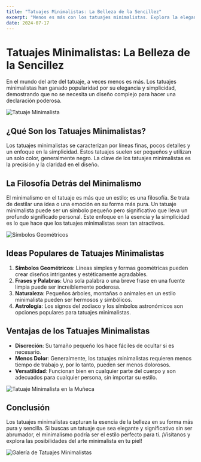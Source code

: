 ```yaml
---
title: "Tatuajes Minimalistas: La Belleza de la Sencillez"
excerpt: "Menos es más con los tatuajes minimalistas. Explora la elegancia de los diseños simples y cómo estos tatuajes pequeños y sutiles pueden tener un impacto profundo y significativo. Descubre las tendencias y significados detrás de esta estética moderna y minimalista."
date: 2024-07-17
---
```


# Tatuajes Minimalistas: La Belleza de la Sencillez

En el mundo del arte del tatuaje, a veces menos es más. Los tatuajes minimalistas han ganado popularidad por su elegancia y simplicidad, demostrando que no se necesita un diseño complejo para hacer una declaración poderosa.

![Tatuaje Minimalista](https://example.com/minimalist-tattoo.jpg)

## ¿Qué Son los Tatuajes Minimalistas?

Los tatuajes minimalistas se caracterizan por líneas finas, pocos detalles y un enfoque en la simplicidad. Estos tatuajes suelen ser pequeños y utilizan un solo color, generalmente negro. La clave de los tatuajes minimalistas es la precisión y la claridad en el diseño.

## La Filosofía Detrás del Minimalismo

El minimalismo en el tatuaje es más que un estilo; es una filosofía. Se trata de destilar una idea o una emoción en su forma más pura. Un tatuaje minimalista puede ser un símbolo pequeño pero significativo que lleva un profundo significado personal. Este enfoque en la esencia y la simplicidad es lo que hace que los tatuajes minimalistas sean tan atractivos.

![Símbolos Geométricos](https://example.com/geometric-symbols.jpg)

## Ideas Populares de Tatuajes Minimalistas

1. **Símbolos Geométricos**: Líneas simples y formas geométricas pueden crear diseños intrigantes y estéticamente agradables.
2. **Frases y Palabras**: Una sola palabra o una breve frase en una fuente limpia puede ser increíblemente poderosa.
3. **Naturaleza**: Pequeños árboles, montañas o animales en un estilo minimalista pueden ser hermosos y simbólicos.
4. **Astrología**: Los signos del zodiaco y los símbolos astronómicos son opciones populares para tatuajes minimalistas.

## Ventajas de los Tatuajes Minimalistas

- **Discreción**: Su tamaño pequeño los hace fáciles de ocultar si es necesario.
- **Menos Dolor**: Generalmente, los tatuajes minimalistas requieren menos tiempo de trabajo y, por lo tanto, pueden ser menos dolorosos.
- **Versatilidad**: Funcionan bien en cualquier parte del cuerpo y son adecuados para cualquier persona, sin importar su estilo.

![Tatuaje Minimalista en la Muñeca](https://example.com/wrist-minimalist-tattoo.jpg)

## Conclusión

Los tatuajes minimalistas capturan la esencia de la belleza en su forma más pura y sencilla. Si buscas un tatuaje que sea elegante y significativo sin ser abrumador, el minimalismo podría ser el estilo perfecto para ti. ¡Visítanos y explora las posibilidades del arte minimalista en tu piel!

![Galería de Tatuajes Minimalistas](https://example.com/minimalist-tattoo-gallery.jpg)
